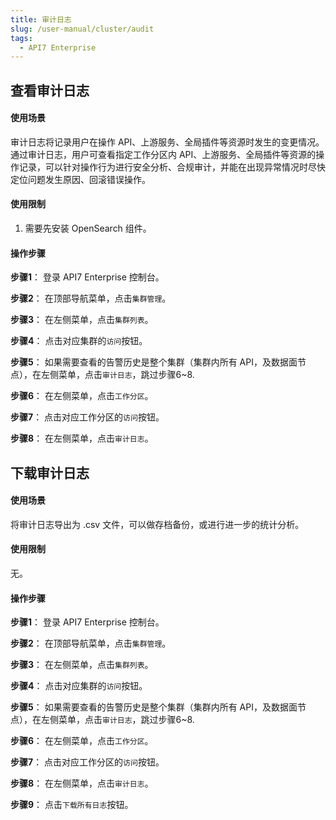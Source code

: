 ```yaml
---
title: 审计日志
slug: /user-manual/cluster/audit
tags:
  - API7 Enterprise
---
```


## 查看审计日志

#### 使用场景

审计日志将记录用户在操作 API、上游服务、全局插件等资源时发生的变更情况。通过审计日志，用户可查看指定工作分区内 API、上游服务、全局插件等资源的操作记录，可以针对操作行为进行安全分析、合规审计，并能在出现异常情况时尽快定位问题发生原因、回滚错误操作。

#### 使用限制

1. 需要先安装 OpenSearch 组件。

#### 操作步骤

**步骤1**： 登录 API7 Enterprise 控制台。

**步骤2**： 在顶部导航菜单，点击`集群管理`。

**步骤3**： 在左侧菜单，点击`集群列表`。

**步骤4**： 点击对应集群的`访问`按钮。

**步骤5**： 如果需要查看的告警历史是整个集群（集群内所有 API，及数据面节点），在左侧菜单，点击`审计日志`，跳过步骤6~8.

**步骤6**： 在左侧菜单，点击`工作分区`。

**步骤7**： 点击对应工作分区的`访问`按钮。

**步骤8**： 在左侧菜单，点击`审计日志`。

## 下载审计日志

#### 使用场景

将审计日志导出为 .csv 文件，可以做存档备份，或进行进一步的统计分析。

#### 使用限制

无。

#### 操作步骤

**步骤1**： 登录 API7 Enterprise 控制台。

**步骤2**： 在顶部导航菜单，点击`集群管理`。

**步骤3**： 在左侧菜单，点击`集群列表`。

**步骤4**： 点击对应集群的`访问`按钮。

**步骤5**： 如果需要查看的告警历史是整个集群（集群内所有 API，及数据面节点），在左侧菜单，点击`审计日志`，跳过步骤6~8.

**步骤6**： 在左侧菜单，点击`工作分区`。

**步骤7**： 点击对应工作分区的`访问`按钮。

**步骤8**： 在左侧菜单，点击`审计日志`。

**步骤9**： 点击`下载所有日志`按钮。
